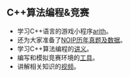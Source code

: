 ## C++算法编程&竞赛

- 学习C++语言的游戏小程序<a href='game/arith.rar' target='_blank'>arith</a>。
- 还为大家准备了<a href='race/index.md' target='_blank'>NOIP历年真题及数据</a>。
- 学习C++算法编程的<a href='handout/index.md' target='_blank'>讲义</a>。
- 编写和模拟竞赛环境的<a href='tool/index.md' target='_blank'>工具</a>。
- 讲解相关知识的<a href='video/index.markdown' target='_blank'>视频</a>。



